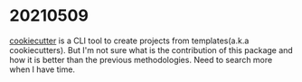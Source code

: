 # 20210509

[cookiecutter](https://github.com/cookiecutter/cookiecutter) is a CLI tool to create projects from templates(a.k.a cookiecutters). But I'm not sure what is the contribution of this package and how it is better than the previous methodologies. Need to search more when I have time. 
